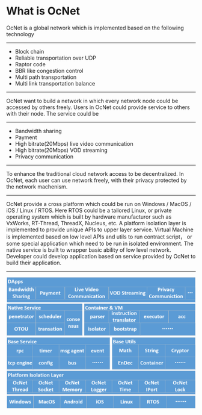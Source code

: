 # What is OcNet

OcNet is a global network which is implemented based on the following technology</br>
* * *
* Block chain</br>
* Reliable transportation over UDP</br>
* Raptor code</br>
* BBR like congestion control</br>
* Multi path transportation</br>
* Multi link transportation balance</br>
* * *
OcNet want to build a network in which every network node could be accessed by others freely. Users in OcNet could provide service to others with their node. The service could be</br>
* * *
* Bandwidth sharing</br>
* Payment</br>
* High bitrate(20Mbps) live video communication</br>
* High bitrate(20Mbps) VOD streaming</br>
* Privacy communication</br>
* * *
To enhance the traditional cloud network access to be decentralized. In OcNet, each user can use network freely, with their privacy protected by the network machenism.</br>
* * *
OcNet provide a cross platform which could be run on Windows / MacOS / iOS / Linux / RTOS. Here RTOS could be a tailored Linux, or private operating system which is built by hardware manufacturor such as VxWorks, RT-Thread, ThreadX, Nucleus, etc. A platform isolation layer is implemented to provide unique APIs to upper layer service. Virtual Machine is implemented based on low level APIs and utils to run contract script， or some special application which need to be run in isolated environment. The native service is built to wrapper basic ability of low level network. Developer could develop application based on service provided by OcNet to build their application.
* * *
![avatar](https://github.com/OctopusNetwork/ocnet-wiki/blob/master/System%20Architecture.png)
